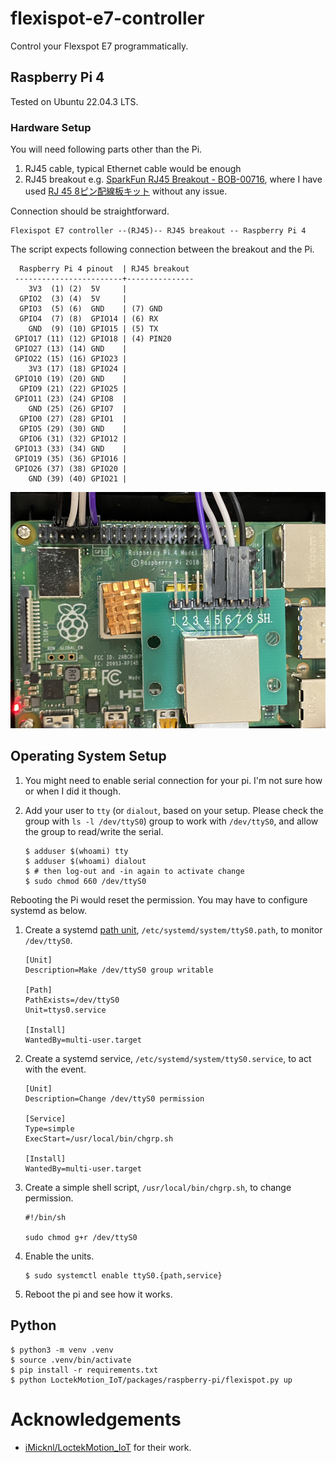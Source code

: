 # flexispot-e7-controller

Control your Flexspot E7 programmatically.

## Raspberry Pi 4

Tested on Ubuntu 22.04.3 LTS.

### Hardware Setup

You will need following parts other than the Pi.

1. RJ45 cable, typical Ethernet cable would be enough
2. RJ45 breakout e.g. [SparkFun RJ45 Breakout - BOB-00716](https://www.sparkfun.com/products/716), where I have used [RJ 45 8ピン配線板キット](https://www.amazon.co.jp/gp/product/B0C52JCM71/) without any issue.

Connection should be straightforward.

```
Flexispot E7 controller --(RJ45)-- RJ45 breakout -- Raspberry Pi 4
```

The script expects following connection between the breakout and the Pi.

```
  Raspberry Pi 4 pinout  | RJ45 breakout
 ------------------------+---------------
    3V3  (1) (2)  5V     |
  GPIO2  (3) (4)  5V     |
  GPIO3  (5) (6)  GND    | (7) GND
  GPIO4  (7) (8)  GPIO14 | (6) RX
    GND  (9) (10) GPIO15 | (5) TX
 GPIO17 (11) (12) GPIO18 | (4) PIN20
 GPIO27 (13) (14) GND    |
 GPIO22 (15) (16) GPIO23 |
    3V3 (17) (18) GPIO24 |
 GPIO10 (19) (20) GND    |
  GPIO9 (21) (22) GPIO25 |
 GPIO11 (23) (24) GPIO8  |
    GND (25) (26) GPIO7  |
  GPIO0 (27) (28) GPIO1  |
  GPIO5 (29) (30) GND    |
  GPIO6 (31) (32) GPIO12 |
 GPIO13 (33) (34) GND    |
 GPIO19 (35) (36) GPIO16 |
 GPIO26 (37) (38) GPIO20 |
    GND (39) (40) GPIO21 |
```

![routing](media/routing.png)

## Operating System Setup

1. You might need to enable serial connection for your pi. I'm not sure how or when I did it though.
2. Add your user to `tty` (or `dialout`, based on your setup. Please check the group with `ls -l /dev/ttyS0`) group to work with `/dev/ttyS0`, and allow the group to read/write the serial.

    ```console
    $ adduser $(whoami) tty
    $ adduser $(whoami) dialout
    $ # then log-out and -in again to activate change
    $ sudo chmod 660 /dev/ttyS0
    ```

Rebooting the Pi would reset the permission. You may have to configure systemd as below.

1. Create a systemd [path unit](https://www.freedesktop.org/software/systemd/man/latest/systemd.path.html), `/etc/systemd/system/ttyS0.path`, to monitor `/dev/ttyS0`.

    ```
    [Unit]
    Description=Make /dev/ttyS0 group writable
    
    [Path]
    PathExists=/dev/ttyS0
    Unit=ttys0.service
    
    [Install]
    WantedBy=multi-user.target
    ```

2. Create a systemd service, `/etc/systemd/system/ttyS0.service`, to act with the event.

    ```
    [Unit]
    Description=Change /dev/ttyS0 permission
    
    [Service]
    Type=simple
    ExecStart=/usr/local/bin/chgrp.sh
    
    [Install]
    WantedBy=multi-user.target
    ```

3. Create a simple shell script, `/usr/local/bin/chgrp.sh`, to change permission.

    ```
    #!/bin/sh
    
    sudo chmod g+r /dev/ttyS0
    ```

4. Enable the units.

    ```console
    $ sudo systemctl enable ttyS0.{path,service}
    ```

5. Reboot the pi and see how it works.

## Python

```console
$ python3 -m venv .venv
$ source .venv/bin/activate
$ pip install -r requirements.txt
$ python LoctekMotion_IoT/packages/raspberry-pi/flexispot.py up
```

# Acknowledgements

- [iMicknl/LoctekMotion_IoT](https://github.com/iMicknl/LoctekMotion_IoT) for their work.
